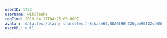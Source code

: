```yaml
---
userID: 1732
userName: wikileaks
regTime: 2019-04-17T04:25:00.000Z
avatar: 'data:text/plain; charset=utf-8;base64,NDA0IHBhZ2Ugbm90IGZvdW5kCg=='
userURL: null
---
```



